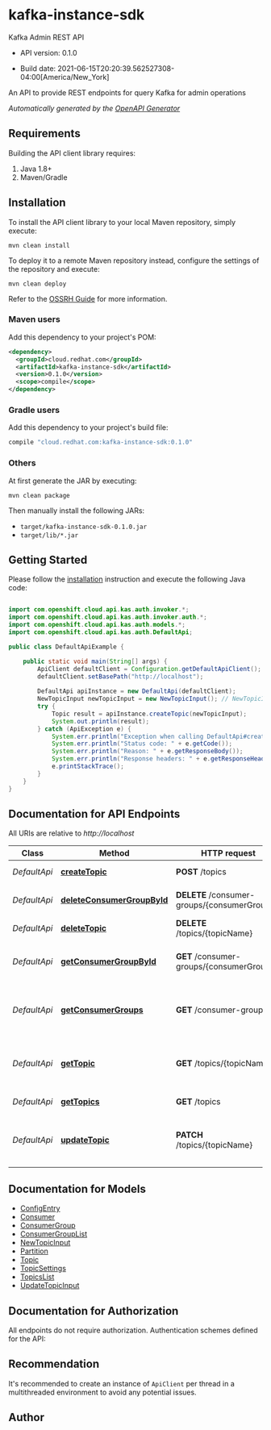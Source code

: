 # kafka-instance-sdk

Kafka Admin REST API

- API version: 0.1.0

- Build date: 2021-06-15T20:20:39.562527308-04:00[America/New_York]

An API to provide REST endpoints for query Kafka for admin operations


*Automatically generated by the [OpenAPI Generator](https://openapi-generator.tech)*

## Requirements

Building the API client library requires:

1. Java 1.8+
2. Maven/Gradle

## Installation

To install the API client library to your local Maven repository, simply execute:

```shell
mvn clean install
```

To deploy it to a remote Maven repository instead, configure the settings of the repository and execute:

```shell
mvn clean deploy
```

Refer to the [OSSRH Guide](http://central.sonatype.org/pages/ossrh-guide.html) for more information.

### Maven users

Add this dependency to your project's POM:

```xml
<dependency>
  <groupId>cloud.redhat.com</groupId>
  <artifactId>kafka-instance-sdk</artifactId>
  <version>0.1.0</version>
  <scope>compile</scope>
</dependency>
```

### Gradle users

Add this dependency to your project's build file:

```groovy
compile "cloud.redhat.com:kafka-instance-sdk:0.1.0"
```

### Others

At first generate the JAR by executing:

```shell
mvn clean package
```

Then manually install the following JARs:

- `target/kafka-instance-sdk-0.1.0.jar`
- `target/lib/*.jar`

## Getting Started

Please follow the [installation](#installation) instruction and execute the following Java code:

```java

import com.openshift.cloud.api.kas.auth.invoker.*;
import com.openshift.cloud.api.kas.auth.invoker.auth.*;
import com.openshift.cloud.api.kas.auth.models.*;
import com.openshift.cloud.api.kas.auth.DefaultApi;

public class DefaultApiExample {

    public static void main(String[] args) {
        ApiClient defaultClient = Configuration.getDefaultApiClient();
        defaultClient.setBasePath("http://localhost");
        
        DefaultApi apiInstance = new DefaultApi(defaultClient);
        NewTopicInput newTopicInput = new NewTopicInput(); // NewTopicInput | Topic to create.
        try {
            Topic result = apiInstance.createTopic(newTopicInput);
            System.out.println(result);
        } catch (ApiException e) {
            System.err.println("Exception when calling DefaultApi#createTopic");
            System.err.println("Status code: " + e.getCode());
            System.err.println("Reason: " + e.getResponseBody());
            System.err.println("Response headers: " + e.getResponseHeaders());
            e.printStackTrace();
        }
    }
}

```

## Documentation for API Endpoints

All URIs are relative to *http://localhost*

Class | Method | HTTP request | Description
------------ | ------------- | ------------- | -------------
*DefaultApi* | [**createTopic**](docs/DefaultApi.md#createTopic) | **POST** /topics | Creates a new topic
*DefaultApi* | [**deleteConsumerGroupById**](docs/DefaultApi.md#deleteConsumerGroupById) | **DELETE** /consumer-groups/{consumerGroupId} | Delete a consumer group.
*DefaultApi* | [**deleteTopic**](docs/DefaultApi.md#deleteTopic) | **DELETE** /topics/{topicName} | Deletes a  topic
*DefaultApi* | [**getConsumerGroupById**](docs/DefaultApi.md#getConsumerGroupById) | **GET** /consumer-groups/{consumerGroupId} | Get a single consumer group by its unique ID.
*DefaultApi* | [**getConsumerGroups**](docs/DefaultApi.md#getConsumerGroups) | **GET** /consumer-groups | List of consumer groups in the Kafka instance.
*DefaultApi* | [**getTopic**](docs/DefaultApi.md#getTopic) | **GET** /topics/{topicName} | Retrieves the topic with the specified name.
*DefaultApi* | [**getTopics**](docs/DefaultApi.md#getTopics) | **GET** /topics | List of topics
*DefaultApi* | [**updateTopic**](docs/DefaultApi.md#updateTopic) | **PATCH** /topics/{topicName} | Updates the topic with the specified name.


## Documentation for Models

 - [ConfigEntry](docs/ConfigEntry.md)
 - [Consumer](docs/Consumer.md)
 - [ConsumerGroup](docs/ConsumerGroup.md)
 - [ConsumerGroupList](docs/ConsumerGroupList.md)
 - [NewTopicInput](docs/NewTopicInput.md)
 - [Partition](docs/Partition.md)
 - [Topic](docs/Topic.md)
 - [TopicSettings](docs/TopicSettings.md)
 - [TopicsList](docs/TopicsList.md)
 - [UpdateTopicInput](docs/UpdateTopicInput.md)


## Documentation for Authorization

All endpoints do not require authorization.
Authentication schemes defined for the API:

## Recommendation

It's recommended to create an instance of `ApiClient` per thread in a multithreaded environment to avoid any potential issues.

## Author



